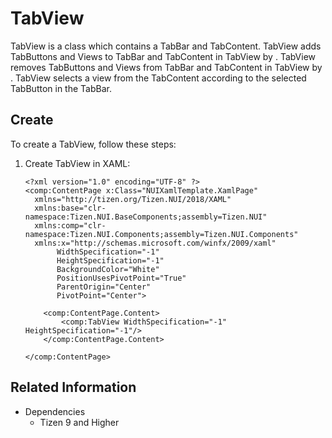 # TabView

TabView is a class which contains a TabBar and TabContent.
TabView adds TabButtons and Views to TabBar and TabContent in TabView by <see cref="TabView.AddTab"/>.
TabView removes TabButtons and Views from TabBar and TabContent in TabView by <see cref="TabView.RemoveTab"/>.
TabView selects a view from the TabContent according to the selected TabButton in the TabBar.


## Create 

To create a TabView, follow these steps:

1. Create TabView in XAML:

    ```xaml
    <?xml version="1.0" encoding="UTF-8" ?>
    <comp:ContentPage x:Class="NUIXamlTemplate.XamlPage"
      xmlns="http://tizen.org/Tizen.NUI/2018/XAML"
      xmlns:base="clr-namespace:Tizen.NUI.BaseComponents;assembly=Tizen.NUI"
      xmlns:comp="clr-namespace:Tizen.NUI.Components;assembly=Tizen.NUI.Components"
      xmlns:x="http://schemas.microsoft.com/winfx/2009/xaml"
           WidthSpecification="-1"
           HeightSpecification="-1"
           BackgroundColor="White"
           PositionUsesPivotPoint="True"
           ParentOrigin="Center"
           PivotPoint="Center">

        <comp:ContentPage.Content>
            <comp:TabView WidthSpecification="-1" HeightSpecification="-1"/>
        </comp:ContentPage.Content>

    </comp:ContentPage>

    ```
## Related Information

- Dependencies
  -   Tizen 9 and Higher 
